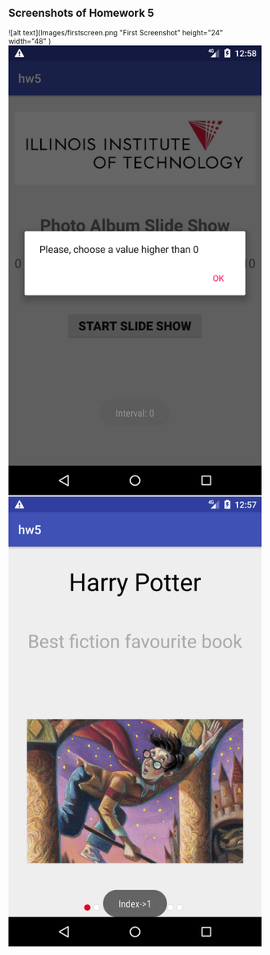 ## Screenshots of Homework 5


![alt text](Images/firstscreen.png "First Screenshot" height="24" width="48" )
![alt text](Images/zeroerror.png "First Screenshot" )
![alt text](Images/secondscreen.png "First Screenshot" )